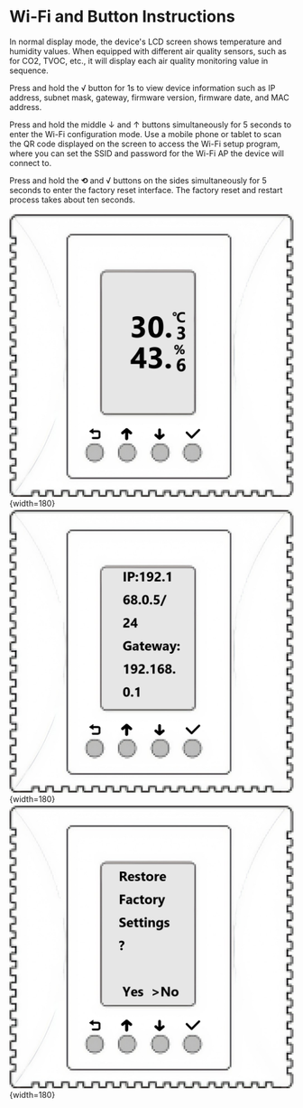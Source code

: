 # Wi-Fi and Button Instructions

In normal display mode, the device's LCD screen shows temperature and humidity values. When equipped with different air quality sensors, such as for CO2, TVOC, etc., it will display each air quality monitoring value in sequence.

Press and hold the √ button for 1s to view device information such as IP address, subnet mask, gateway, firmware version, firmware date, and MAC address.

Press and hold the middle ↓ and ↑ buttons simultaneously for 5 seconds to enter the Wi-Fi configuration mode. Use a mobile phone or tablet to scan the QR code displayed on the screen to access the Wi-Fi setup program, where you can set the SSID and password for the Wi-Fi AP the device will connect to.

Press and hold the **⟲** and √ buttons on the sides simultaneously for 5 seconds to enter the factory reset interface. The factory reset and restart process takes about ten seconds.

![NTHM Panel Gray 2](images/image1.png){width=180}
![NTHM Panel IP](images/image2.png){width=180}
![NTHM Panel Factory](images/image3.png){width=180}
